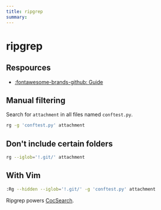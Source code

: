 ```yaml
---
title: ripgrep
summary:
---
```


ripgrep
===

Respources
---

- [:fontawesome-brands-github:
    Guide](https://github.com/BurntSushi/ripgrep/blob/master/GUIDE.md)

Manual filtering
---

Search for `attachment` in all files named `conftest.py`.

```bash
rg -g 'conftest.py' attachment
```

Don't include certain folders
---

```bash
rg --iglob='!.git/' attachment
```

With Vim
---

```bash
:Rg --hidden --iglob='!.git/' -g 'conftest.py' attachment
``` 

Ripgrep powers [CocSearch](../../vim/plugins/coc/01_cocsearch.md).
